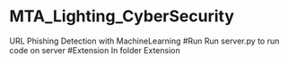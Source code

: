 # MTA_Lighting_CyberSecurity
URL Phishing Detection with MachineLearning
#Run
Run server.py to run code on server
#Extension
In folder Extension

